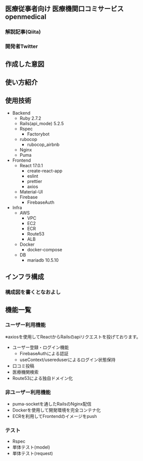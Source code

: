 ## 医療従事者向け 医療機関口コミサービス openmedical
### 解説記事(Qiita)
### 開発者Twitter
## 作成した意図
## 使い方紹介
## 使用技術
* Backend
  * Ruby 2.7.2
  * Rails(api_mode) 5.2.5
  * Rspec
    * Factorybot
  * rubocop
    * rubocop_airbnb
  * Nginx
  * Puma
* Frontend
  * React 17.0.1
    * create-react-app
    * eslint
    * prettier
    * axios
  * Material-UI
  * Firebase
    * FirebaseAuth 
* Infra
  * AWS
    * VPC
    * EC2
    * ECR
    * Route53
    * ALB
  * Docker
    * docker-compose
  * DB
    * mariadb 10.5.10 
## インフラ構成
### 構成図を書くとなおよし
## 機能一覧
### ユーザー利用機能
※axiosを使用してReactからRailsのapiリクエストを投げております。
* ユーザー登録・ログイン機能
  * FirebaseAuthによる認証
  * useContext/usereduserによるログイン状態保持
* 口コミ投稿  
* 医療機関検索
* Route53による独自ドメイン化
### 非ユーザー利用機能
* puma-socketを通したRailsのNginx配信
* Dockerを使用して開発環境を完全コンテナ化
* ECRを利用してFrontendのイメージをpush
### テスト
* Rspec
 * 単体テスト(model)
 * 単体テスト(request)
